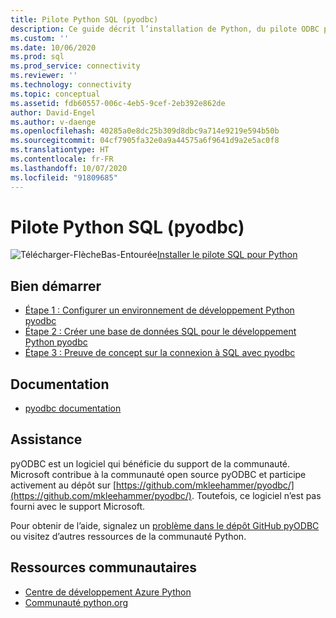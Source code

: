 ```yaml
---
title: Pilote Python SQL (pyodbc)
description: Ce guide décrit l’installation de Python, du pilote ODBC pour SQL Server et de pyODBC. L’exemple de code montre comment se connecter à une base de données SQL et interagir avec elle.
ms.custom: ''
ms.date: 10/06/2020
ms.prod: sql
ms.prod_service: connectivity
ms.reviewer: ''
ms.technology: connectivity
ms.topic: conceptual
ms.assetid: fdb60557-006c-4eb5-9cef-2eb392e862de
author: David-Engel
ms.author: v-daenge
ms.openlocfilehash: 40285a0e8dc25b309d8dbc9a714e9219e594b50b
ms.sourcegitcommit: 04cf7905fa32e0a9a44575a6f9641d9a2e5ac0f8
ms.translationtype: HT
ms.contentlocale: fr-FR
ms.lasthandoff: 10/07/2020
ms.locfileid: "91809685"
---
```

# <a name="python-sql-driver---pyodbc"></a>Pilote Python SQL (pyodbc)

![Télécharger-FlècheBas-Entourée](../../../ssms/media/download-icon.png)[Installer le pilote SQL pour Python](../../sql-connection-libraries.md#anchor-20-drivers-relational-access)

## <a name="get-started"></a>Bien démarrer

* [Étape 1 : Configurer un environnement de développement Python pyodbc](step-1-configure-development-environment-for-pyodbc-python-development.md)  
* [Étape 2 : Créer une base de données SQL pour le développement Python pyodbc](step-2-create-a-sql-database-for-pyodbc-python-development.md)  
* [Étape 3 : Preuve de concept sur la connexion à SQL avec pyodbc](step-3-proof-of-concept-connecting-to-sql-using-pyodbc.md)  

## <a name="documentation"></a>Documentation

* [pyodbc documentation](https://mkleehammer.github.io/pyodbc/)  

## <a name="support"></a>Assistance

pyODBC est un logiciel qui bénéficie du support de la communauté. Microsoft contribue à la communauté open source pyODBC et participe activement au dépôt sur [https://github.com/mkleehammer/pyodbc/](https://github.com/mkleehammer/pyodbc/). Toutefois, ce logiciel n’est pas fourni avec le support Microsoft.

Pour obtenir de l’aide, signalez un [problème dans le dépôt GitHub pyODBC](https://github.com/mkleehammer/pyodbc/issues) ou visitez d’autres ressources de la communauté Python.

## <a name="community-resources"></a>Ressources communautaires

* [Centre de développement Azure Python](https://azure.microsoft.com/develop/python/)  
* [Communauté python.org](https://www.python.org/community/)  
